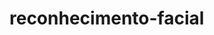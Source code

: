# reconhecimento-facial

<h3 Brincando com a biblioteca OPENCV usando uma conexão externa de câmera através do protocolo https.</h3>
